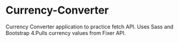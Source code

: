 # Currency-Converter
Currency Converter application to practice fetch API. Uses Sass and Bootstrap 4.Pulls currency values from Fixer API.
